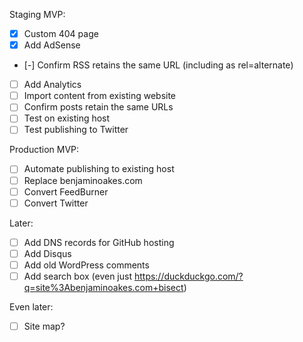 Staging MVP:

- [x] Custom 404 page
- [x] Add AdSense
- [-] Confirm RSS retains the same URL (including as rel=alternate)
- [ ] Add Analytics
- [ ] Import content from existing website
- [ ] Confirm posts retain the same URLs
- [ ] Test on existing host
- [ ] Test publishing to Twitter

Production MVP:

- [ ] Automate publishing to existing host
- [ ] Replace benjaminoakes.com
- [ ] Convert FeedBurner
- [ ] Convert Twitter

Later:

- [ ] Add DNS records for GitHub hosting
- [ ] Add Disqus
- [ ] Add old WordPress comments
- [ ] Add search box (even just https://duckduckgo.com/?q=site%3Abenjaminoakes.com+bisect)

Even later:

- [ ] Site map?
